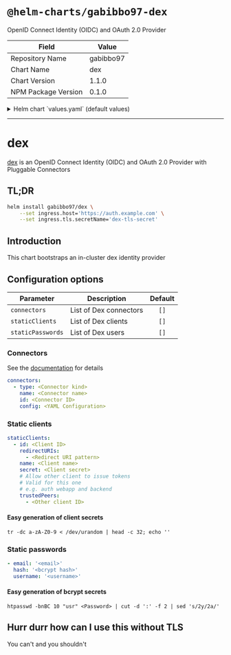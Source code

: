 # `@helm-charts/gabibbo97-dex`

OpenID Connect Identity (OIDC) and OAuth 2.0 Provider

| Field               | Value     |
| ------------------- | --------- |
| Repository Name     | gabibbo97 |
| Chart Name          | dex       |
| Chart Version       | 1.1.0     |
| NPM Package Version | 0.1.0     |

<details>

<summary>Helm chart `values.yaml` (default values)</summary>

```yaml
# Default values for dex.
# This is a YAML-formatted file.
# Declare variables to be passed into your templates.

replicaCount: 1

image:
  repository: quay.io/dexidp/dex
  tag: v2.15.0
  pullPolicy: IfNotPresent

nameOverride: ''
fullnameOverride: ''

ingress:
  annotations: {}
  # kubernetes.io/ingress.class: nginx
  # kubernetes.io/tls-acme: "true"
  host: chart-example.local
  tls:
    secretName: ''

resources:
  {}
  # limits:
  #  cpu: 100m
  #  memory: 128Mi
  # requests:
  #  cpu: 100m
  #  memory: 128Mi

nodeSelector: {}

tolerations: []

affinity: {}

# Dex configuration
connectors:
  - type: mockCallback
    id: mock
    name: Example
staticClients: []
staticPasswords: []
```

</details>

---

# dex

[dex](https://github.com/dexidp/dex) is an OpenID Connect Identity (OIDC) and OAuth 2.0 Provider with Pluggable Connectors

## TL;DR

```bash
helm install gabibbo97/dex \
    --set ingress.host='https://auth.example.com' \
    --set ingress.tls.secretName='dex-tls-secret'
```

## Introduction

This chart bootstraps an in-cluster dex identity provider

## Configuration options

| Parameter         | Description            | Default |
| ----------------- | ---------------------- | :-----: |
| `connectors`      | List of Dex connectors |  `[]`   |
| `staticClients`   | List of Dex clients    |  `[]`   |
| `staticPasswords` | List of Dex users      |  `[]`   |

### Connectors

See the [documentation](https://github.com/dexidp/dex/tree/master/Documentation/connectors) for details

```yaml
connectors:
  - type: <Connector kind>
    name: <Connector name>
    id: <Connector ID>
    config: <YAML Configuration>
```

### Static clients

```yaml
staticClients:
  - id: <Client ID>
    redirectURIs:
      - <Redirect URI pattern>
    name: <Client name>
    secret: <Client secret>
    # Allow other client to issue tokens
    # Valid for this one
    # e.g. auth webapp and backend
    trustedPeers:
      - <Other client ID>
```

#### Easy generation of client secrets

`tr -dc a-zA-Z0-9 < /dev/urandom | head -c 32; echo ''`

### Static passwords

```yaml
- email: '<email>'
  hash: '<bcrypt hash>'
  username: '<username>'
```

#### Easy generation of bcrypt secrets

`htpasswd -bnBC 10 "usr" <Password> | cut -d ':' -f 2 | sed 's/2y/2a/'`

## Hurr durr how can I use this without TLS

You can't and you shouldn't
